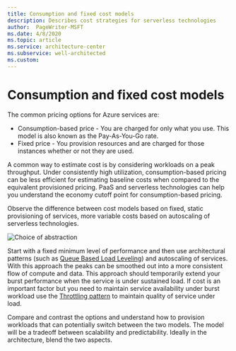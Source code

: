 ```yaml
---
title: Consumption and fixed cost models
description: Describes cost strategies for serverless technologies
author:  PageWriter-MSFT
ms.date: 4/8/2020
ms.topic: article
ms.service: architecture-center
ms.subservice: well-architected
ms.custom: 
---
```


# Consumption and fixed cost models

The common pricing options for Azure services are:

- Consumption-based price - You are charged for only what you use. This model is also known as the Pay-As-You-Go rate. 
- Fixed price - You provision resources and are charged for those instances whether or not they are used.

A common way to estimate cost is by considering workloads on a peak throughput. Under consistently high utilization, consumption-based pricing can be less efficient for estimating baseline costs when compared to the equivalent provisioned pricing. PaaS and serverless technologies can help you understand the economy cutoff point for consumption-based pricing. 

Observe the difference between cost models based on fixed, static provisioning of services, more variable costs based on autoscaling of serverless technologies. 

![Choice of abstraction](../_images/choice-of-abstraction.png)
 
Start with a fixed minimum level of performance and then use architectural patterns (such as [Queue Based Load Leveling](../../patterns/queue-based-load-leveling.md)) and autoscaling of services. With this approach the peaks can be smoothed out into a more consistent flow of compute and data. This approach should temporarily extend your burst performance when the service is under sustained load. If cost is an important factor but you need to maintain service availability under burst workload use the [Throttling pattern](../../patterns/throttling.md) to maintain quality of service under load.

Compare and contrast the options and understand how to provision workloads that can potentially switch between the two models. The model will be a tradeoff between scalability and predictability. Ideally in the architecture, blend the two aspects. 

